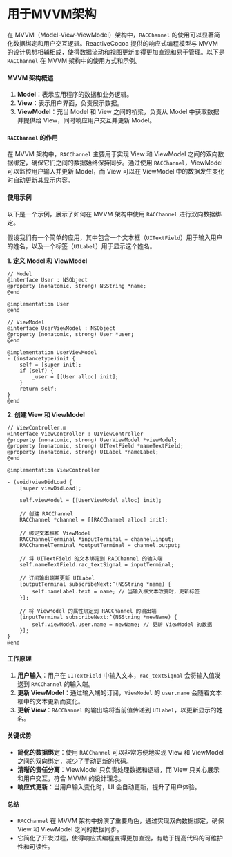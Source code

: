 # 用于MVVM架构

在 MVVM（Model-View-ViewModel）架构中，`RACChannel` 的使用可以显著简化数据绑定和用户交互逻辑。ReactiveCocoa 提供的响应式编程模型与 MVVM 的设计思想相辅相成，使得数据流动和视图更新变得更加直观和易于管理。以下是 `RACChannel` 在 MVVM 架构中的使用方式和示例。

#### MVVM 架构概述

1. **Model**：表示应用程序的数据和业务逻辑。
2. **View**：表示用户界面，负责展示数据。
3. **ViewModel**：充当 Model 和 View 之间的桥梁，负责从 Model 中获取数据并提供给 View，同时响应用户交互并更新 Model。

#### `RACChannel` 的作用

在 MVVM 架构中，`RACChannel` 主要用于实现 View 和 ViewModel 之间的双向数据绑定，确保它们之间的数据始终保持同步。通过使用 `RACChannel`，ViewModel 可以监控用户输入并更新 Model，而 View 可以在 ViewModel 中的数据发生变化时自动更新其显示内容。

#### 使用示例

以下是一个示例，展示了如何在 MVVM 架构中使用 `RACChannel` 进行双向数据绑定。

假设我们有一个简单的应用，其中包含一个文本框（`UITextField`）用于输入用户的姓名，以及一个标签（`UILabel`）用于显示这个姓名。

**1. 定义 Model 和 ViewModel**

```objc
// Model
@interface User : NSObject
@property (nonatomic, strong) NSString *name;
@end

@implementation User
@end

// ViewModel
@interface UserViewModel : NSObject
@property (nonatomic, strong) User *user;
@end

@implementation UserViewModel
- (instancetype)init {
    self = [super init];
    if (self) {
        _user = [[User alloc] init];
    }
    return self;
}
@end
```

**2. 创建 View 和 ViewModel**

```objc
// ViewController.m
@interface ViewController : UIViewController
@property (nonatomic, strong) UserViewModel *viewModel;
@property (nonatomic, strong) UITextField *nameTextField;
@property (nonatomic, strong) UILabel *nameLabel;
@end

@implementation ViewController

- (void)viewDidLoad {
    [super viewDidLoad];
    
    self.viewModel = [[UserViewModel alloc] init];
    
    // 创建 RACChannel
    RACChannel *channel = [[RACChannel alloc] init];
    
    // 绑定文本框和 ViewModel
    RACChannelTerminal *inputTerminal = channel.input;
    RACChannelTerminal *outputTerminal = channel.output;
    
    // 将 UITextField 的文本绑定到 RACChannel 的输入端
    self.nameTextField.rac_textSignal = inputTerminal;
    
    // 订阅输出端并更新 UILabel
    [outputTerminal subscribeNext:^(NSString *name) {
        self.nameLabel.text = name; // 当输入框文本改变时，更新标签
    }];
    
    // 将 ViewModel 的属性绑定到 RACChannel 的输出端
    [inputTerminal subscribeNext:^(NSString *newName) {
        self.viewModel.user.name = newName; // 更新 ViewModel 的数据
    }];
}
@end
```

#### 工作原理

1. **用户输入**：用户在 `UITextField` 中输入文本，`rac_textSignal` 会将输入值发送到 `RACChannel` 的输入端。
2. **更新 ViewModel**：通过输入端的订阅，`ViewModel` 的 `user.name` 会随着文本框中的文本更新而变化。
3. **更新 View**：`RACChannel` 的输出端将当前值传递到 `UILabel`，以更新显示的姓名。

#### 关键优势

* **简化的数据绑定**：使用 `RACChannel` 可以非常方便地实现 View 和 ViewModel 之间的双向绑定，减少了手动更新的代码。
* **清晰的责任分离**：ViewModel 只负责处理数据和逻辑，而 View 只关心展示和用户交互，符合 MVVM 的设计理念。
* **响应式更新**：当用户输入变化时，UI 会自动更新，提升了用户体验。

#### 总结

* `RACChannel` 在 MVVM 架构中扮演了重要角色，通过实现双向数据绑定，确保 View 和 ViewModel 之间的数据同步。
* 它简化了开发过程，使得响应式编程变得更加直观，有助于提高代码的可维护性和可读性。
